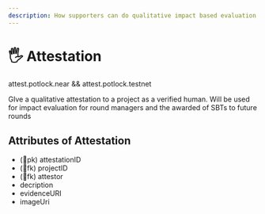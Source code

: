 ```yaml
---
description: How supporters can do qualitative impact based evaluation
---
```


# 🖐 Attestation

attest.potlock.near && attest.potlock.testnet

GIve a qualitative attestation to a project as a verified human. Will be used for impact evaluation for round managers and the awarded of SBTs to future rounds



## Attributes of Attestation

* (:key:pk) attestationID
* (:link:fk) projectID
* (:link:fk) attestor
* decription
* evidenceURI
* imageUri



